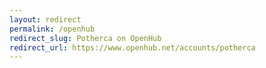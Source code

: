 ```yaml
---
layout: redirect
permalink: /openhub
redirect_slug: Potherca on OpenHub 
redirect_url: https://www.openhub.net/accounts/potherca
---
```

